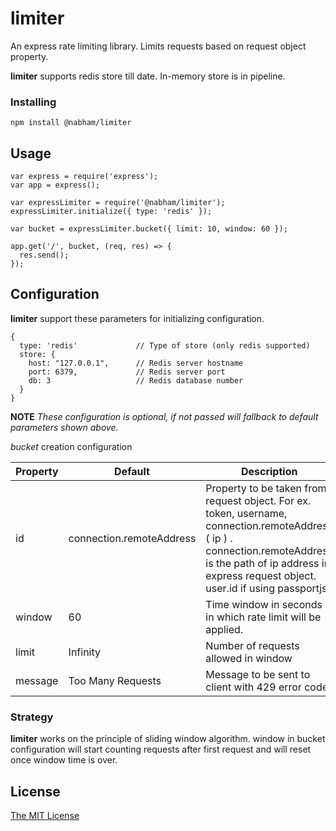 # limiter

An express rate limiting library. Limits requests based on request object property.

**limiter** supports redis store till date. In-memory store is in pipeline.

### Installing
```
npm install @nabham/limiter
```

## Usage

```
var express = require('express');
var app = express();

var expressLimiter = require('@nabham/limiter');
expressLimiter.initialize({ type: 'redis' });

var bucket = expressLimiter.bucket({ limit: 10, window: 60 });

app.get('/', bucket, (req, res) => {
  res.send();
});
```

## Configuration

**limiter** support these parameters for initializing configuration.

```
{
  type: 'redis'             // Type of store (only redis supported)
  store: {
    host: "127.0.0.1",      // Redis server hostname
    port: 6379,             // Redis server port
    db: 3                   // Redis database number
  }
}
```
**NOTE**  *These configuration is optional, if not passed will fallback to default parameters shown above.*

*bucket* creation configuration

| Property | Default | Description |
| --- | --- | --- |
| id | connection.remoteAddress | Property to be taken from request object. For ex. token, username, connection.remoteAddress ( ip ) . connection.remoteAddress is the path of ip address in express request object. user.id if using passportjs.
| window | 60 | Time window in seconds in which rate limit will be applied.
| limit | Infinity | Number of requests allowed in window
| message | Too Many Requests | Message to be sent to client with 429 error code.

### Strategy

**limiter** works on the principle of sliding window algorithm. window in bucket configuration will start counting requests after first request and will reset once window time is over.

## License

[The MIT License](https://opensource.org/licenses/MIT)